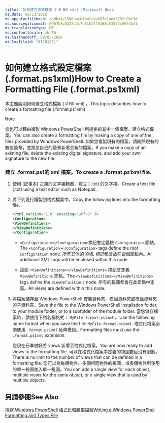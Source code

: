 ```yaml
---
title: '如何建立格式檔案 ( # B0 xml) |Microsoft Docs'
ms.date: 09/13/2016
ms.openlocfilehash: abdbd4e15b0c4cb1dafcde087d24ed5792c86c3d
ms.sourcegitcommit: 0907b8c6322d2c7c61b17f8168d53452c8964b41
ms.translationtype: MT
ms.contentlocale: zh-TW
ms.lasthandoff: 08/05/2020
ms.locfileid: "87781251"
---
```

# <a name="how-to-create-a-formatting-file-formatps1xml"></a><span data-ttu-id="51b80-102">如何建立格式設定檔案 (.format.ps1xml)</span><span class="sxs-lookup"><span data-stu-id="51b80-102">How to Create a Formatting File (.format.ps1xml)</span></span>

<span data-ttu-id="51b80-103">本主題說明如何建立格式檔案 ( # B0 xml) 。</span><span class="sxs-lookup"><span data-stu-id="51b80-103">This topic describes how to create a formatting file (.format.ps1xml).</span></span>

> [!NOTE]
> <span data-ttu-id="51b80-104">您也可以藉由複製 Windows PowerShell 所提供的其中一個檔案，建立格式檔案。</span><span class="sxs-lookup"><span data-stu-id="51b80-104">You can also create a formatting file by making a copy of one of the files provided by Windows PowerShell.</span></span> <span data-ttu-id="51b80-105">如果您複製現有的檔案，請刪除現有的數位簽章，並將您自己的簽章新增至新的檔案。</span><span class="sxs-lookup"><span data-stu-id="51b80-105">If you make a copy of an existing file, delete the existing digital signature, and add your own signature to the new file.</span></span>

### <a name="to-create-a-formatps1xml-file"></a><span data-ttu-id="51b80-106">建立 .format.ps1的 xml 檔案。</span><span class="sxs-lookup"><span data-stu-id="51b80-106">To create a .format.ps1xml file.</span></span>

1. <span data-ttu-id="51b80-107">使用 [記事本] 之類的文字編輯器，建立 ( .txt) 的文字檔。</span><span class="sxs-lookup"><span data-stu-id="51b80-107">Create a text file (.txt) using a text editor such as Notepad.</span></span>

2. <span data-ttu-id="51b80-108">將下列幾行複製到格式檔案中。</span><span class="sxs-lookup"><span data-stu-id="51b80-108">Copy the following lines into the formatting file.</span></span>

   ```xml
   <?xml version="1.0" encoding="utf-8" ?>
   <Configuration>
   <ViewDefinitions>
   </ViewDefinitions>
   </Configuration>
   ```

   - <span data-ttu-id="51b80-109">`<Configuration></Configuration>`標記會定義根 `Configuration` 節點。</span><span class="sxs-lookup"><span data-stu-id="51b80-109">The `<Configuration></Configuration>` tags define the root `Configuration` node.</span></span> <span data-ttu-id="51b80-110">所有其他的 XML 標記都會放在這個節點內。</span><span class="sxs-lookup"><span data-stu-id="51b80-110">All additional XML tags will be enclosed within this node.</span></span>

   - <span data-ttu-id="51b80-111">這些 `<ViewDefinitions></ViewDefinitions>` 標記會定義 `ViewDefinitions` 節點。</span><span class="sxs-lookup"><span data-stu-id="51b80-111">The `<ViewDefinitions></ViewDefinitions>` tags define the `ViewDefinitions` node.</span></span> <span data-ttu-id="51b80-112">所有的視圖都會在此節點中定義。</span><span class="sxs-lookup"><span data-stu-id="51b80-112">All views are defined within this node.</span></span>

3. <span data-ttu-id="51b80-113">將檔案儲存至 Windows PowerShell 安裝資料夾、模組資料夾或模組資料夾的子資料夾。</span><span class="sxs-lookup"><span data-stu-id="51b80-113">Save the file to the Windows PowerShell installation folder, to your module folder, or to a subfolder of the module folder.</span></span> <span data-ttu-id="51b80-114">當您儲存檔案時，請使用下列名稱格式： `MyFile.format.ps1xml` 。</span><span class="sxs-lookup"><span data-stu-id="51b80-114">Use the following name format when you save the file:  `MyFile.format.ps1xml`.</span></span> <span data-ttu-id="51b80-115">格式化檔案必須使用 `.format.ps1xml` 延伸模組。</span><span class="sxs-lookup"><span data-stu-id="51b80-115">Formatting files must use the `.format.ps1xml` extension.</span></span>

   <span data-ttu-id="51b80-116">您現在已準備好將 views 新增至格式化檔案。</span><span class="sxs-lookup"><span data-stu-id="51b80-116">You are now ready to add views to the formatting file.</span></span> <span data-ttu-id="51b80-117">可以在格式化檔案中定義的視圖數目沒有限制。</span><span class="sxs-lookup"><span data-stu-id="51b80-117">There is no limit to the number of views that can be defined in a formatting file.</span></span> <span data-ttu-id="51b80-118">您可以為每個物件、多個相同物件的視圖，或多個物件所使用的單一視圖加入單一視圖。</span><span class="sxs-lookup"><span data-stu-id="51b80-118">You can add a single view for each object, multiple views for the same object, or a single view that is used by multiple objects.</span></span>

## <a name="see-also"></a><span data-ttu-id="51b80-119">另請參閱</span><span class="sxs-lookup"><span data-stu-id="51b80-119">See Also</span></span>

[<span data-ttu-id="51b80-120">撰寫 Windows PowerShell 格式化和類型檔案</span><span class="sxs-lookup"><span data-stu-id="51b80-120">Writing a Windows PowerShell Formatting and Types File</span></span>](./writing-a-powershell-formatting-file.md)
